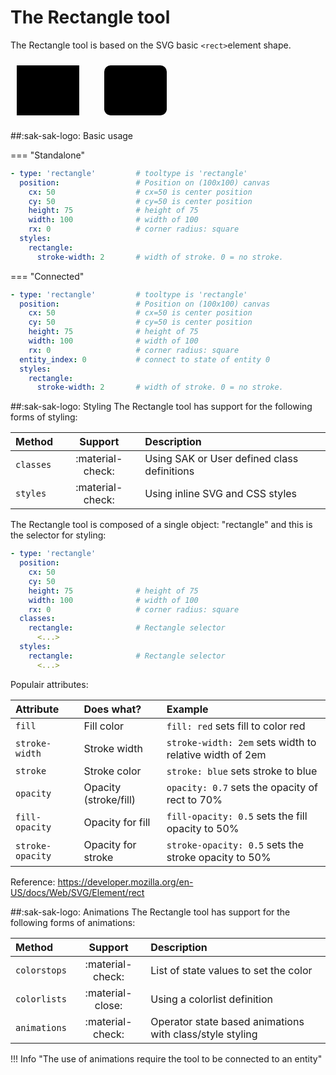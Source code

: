 # The Rectangle tool
The Rectangle tool is based on the SVG basic `<rect>`element shape.

<svg viewBox="0 0 400 100" xmlns="http://www.w3.org/2000/svg" width="400px">
  <rect x="10" y="10" height="80" width="100" rx="0" fill="var(--md-primary-fg-color--light)" stroke="var(--md-primary-fg-color--dark)" stroke-width="2"/>
  <rect x="150" y="10"height="80" width="100" rx="10" fill="var(--md-primary-fg-color--light)" stroke="var(--md-primary-fg-color--dark)" stroke-width="2"/>
</svg>

##:sak-sak-logo: Basic usage

=== "Standalone"
  ```yaml linenums="1" hl_lines="1"
  - type: 'rectangle'         # tooltype is 'rectangle'
    position:                 # Position on (100x100) canvas
      cx: 50                  # cx=50 is center position
      cy: 50                  # cy=50 is center position
      height: 75              # height of 75
      width: 100              # width of 100
      rx: 0                   # corner radius: square
    styles:
      rectangle:
        stroke-width: 2       # width of stroke. 0 = no stroke.
  ```
=== "Connected"
  ```yaml linenums="1" hl_lines="1 8"
  - type: 'rectangle'         # tooltype is 'rectangle'
    position:                 # Position on (100x100) canvas
      cx: 50                  # cx=50 is center position
      cy: 50                  # cy=50 is center position
      height: 75              # height of 75
      width: 100              # width of 100
      rx: 0                   # corner radius: square
    entity_index: 0           # connect to state of entity 0
    styles:
      rectangle:
        stroke-width: 2       # width of stroke. 0 = no stroke.
  ```

##:sak-sak-logo: Styling
The Rectangle tool has support for the following forms of styling:

| Method       | Support          | Description            |
| :----------- | :--------------: | :-------------------- |
| `classes`    | :material-check: | Using SAK or User defined class definitions  |
| `styles`     | :material-check: | Using inline SVG and CSS styles |

The Rectangle tool is composed of a single object: "rectangle" and this is the selector for styling:
```yaml linenums="1"hl_lines="7 10"
- type: 'rectangle'
  position:
    cx: 50
    cy: 50
    height: 75              # height of 75
    width: 100              # width of 100
    rx: 0                   # corner radius: square
  classes:
    rectangle:              # Rectangle selector
      <...>
  styles:
    rectangle:              # Rectangle selector
      <...>
```
Populair attributes:

| Attribute       | Does what?            | Example                                                 |
| :-------------- | :-------------------- | :------------------------------------------------------ |
| `fill`          | Fill color            | `fill: red` sets fill to color red |
| `stroke-width`  | Stroke width          | `stroke-width: 2em` sets width to relative width of 2em |
| `stroke`        | Stroke color          | `stroke: blue` sets stroke to blue |
| `opacity`       | Opacity (stroke/fill) | `opacity: 0.7` sets the opacity of rect to 70% |
| `fill-opacity`  | Opacity for fill      | `fill-opacity: 0.5` sets the fill opacity to 50% |
| `stroke-opacity`| Opacity for stroke    | `stroke-opacity: 0.5` sets the stroke opacity to 50% |

Reference: https://developer.mozilla.org/en-US/docs/Web/SVG/Element/rect

##:sak-sak-logo: Animations
The Rectangle tool has support for the following forms of animations:

| Method       | Support          | Description            |
| :----------- | :--------------: | :-------------------- |
| `colorstops` | :material-check: | List of state values to set the color |
| `colorlists` | :material-close: | Using a colorlist definition |
| `animations` | :material-check: | Operator state based animations with class/style styling |

!!! Info "The use of animations require the tool to be connected to an entity"




